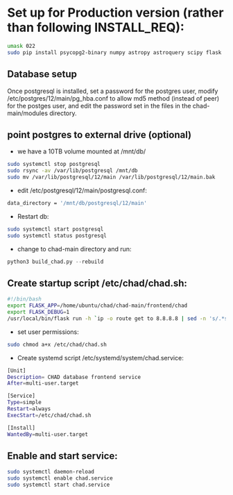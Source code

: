 # Set up for Production version (rather than following INSTALL_REQ):
```bash
umask 022
sudo pip install psycopg2-binary numpy astropy astroquery scipy flask
```

## Database setup
Once postgresql is installed, set a password for the postgres user, modify /etc/postgres/12/main/pg_hba.conf 
to allow md5 method (instead of peer) for the postges user, and edit the password set in the files in the 
chad-main/modules directory.

## point postgres to external drive (optional)
 - we have a 10TB volume mounted at /mnt/db/
```bash
sudo systemctl stop postgresql
sudo rsync -av /var/lib/postgresql /mnt/db
sudo mv /var/lib/postgresql/12/main /var/lib/postgresql/12/main.bak
```
 - edit /etc/postgresql/12/main/postgresql.conf:
```bash
data_directory = '/mnt/db/postgresql/12/main'
```
 - Restart db:
```bash
sudo systemctl start postgresql
sudo systemctl status postgresql
```

 - change to chad-main directory and run:
```python
python3 build_chad.py --rebuild
```

## Create startup script /etc/chad/chad.sh:

```bash
#!/bin/bash
export FLASK_APP=/home/ubuntu/chad/chad-main/frontend/chad
export FLASK_DEBUG=1
/usr/local/bin/flask run -h `ip -o route get to 8.8.8.8 | sed -n 's/.*src \([0-9.]\+\).*/\1/p' ` -p 80
```

 - set user permissions:
```bash
sudo chmod a+x /etc/chad/chad.sh
```

 - Create systemd script /etc/systemd/system/chad.service:
```bash
[Unit]
Description= CHAD database frontend service
After=multi-user.target

[Service]
Type=simple
Restart=always
ExecStart=/etc/chad/chad.sh

[Install]
WantedBy=multi-user.target
```


## Enable and start service:
```bash
sudo systemctl daemon-reload
sudo systemctl enable chad.service
sudo systemctl start chad.service
```
